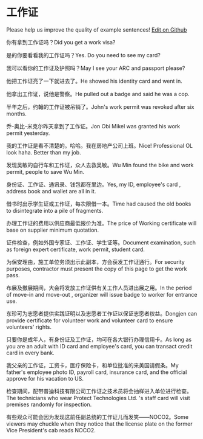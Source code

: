 # 工作证

Please help us improve the quality of example sentences! [Edit on Github](https://github.com/jiyushe/jiyu-example-sentence-source/blob/main/chinese/gongzuozheng.md)

<p><span class="chinese">你有拿到工作证吗？</span><span class="english">Did you get a work visa?</span></p>

<p><span class="chinese">是的你要看看我的工作证吗？</span><span class="english">Yes. Do you need to see my card?</span></p>

<p><span class="chinese">我可以看你的工作证及护照吗？</span><span class="english">May I see your ARC and passport please?</span></p>

<p><span class="chinese">他把工作证亮了一下就进去了。</span><span class="english">He showed his identity card and went in.</span></p>

<p><span class="chinese">他拿出工作证，说他是警察。</span><span class="english">He pulled out a badge and said he was a cop.</span></p>

<p><span class="chinese">半年之后，约翰的工作证被吊销了。</span><span class="english">John's work permit was revoked after six months.</span></p>

<p><span class="chinese">乔-奥比-米克尔昨天拿到了工作证。</span><span class="english">Jon Obi Mikel was granted his work permit yesterday.</span></p>

<p><span class="chinese">我的工作证是看不清楚的。哈哈。我在房地产公司上班。</span><span class="english">Nice! Professional OL look haha. Better than my job.</span></p>

<p><span class="chinese">发现吴敏的自行车和工作证，众人去救吴敏。</span><span class="english">Wu Min found the bike and work permit, people to save Wu Min.</span></p>

<p><span class="chinese">身份证、工作证、通讯录、钱包都在里边。</span><span class="english">Yes, my ID, employee's card , address book and wallet are all in it.</span></p>

<p><span class="chinese">借书时出示学生证或工作证，每次限借一本。</span><span class="english">Time had caused the old books to disintegrate into a pile of fragments.</span></p>

<p><span class="chinese">办理工作证的费用以供应商最低报价为准。</span><span class="english">The price of Working certificate will base on supplier minimum quotation.</span></p>

<p><span class="chinese">证件检查，例如外国专家证、工作证、学生证等。</span><span class="english">Document examination, such as foreign expert certificate, work permit, student card.</span></p>

<p><span class="chinese">为保安理由，施工单位务须出示此副本，方会获发工作证通行。</span><span class="english">For security purposes, contractor must present the copy of this page to get the work pass.</span></p>

<p><span class="chinese">布展及撤展期间，大会将发放工作证供有关工作人员进出展之用。</span><span class="english">In the period of move-in and move-out , organizer will issue badge to worker for entrance use.</span></p>

<p><span class="chinese">东珍可为志愿者提供实践证明以及志愿者工作证以保证志愿者权益。</span><span class="english">Dongjen can provide certificate for volunteer work and volunteer card to ensure volunteers' rights.</span></p>

<p><span class="chinese">只要你是成年人，有身份证及工作证，均可在各大银行办理信用卡。</span><span class="english">As long as you are an adult with ID card and employee's card, you can transact credit card in every bank.</span></p>

<p><span class="chinese">我父亲的工作证，工资卡，医疗保险卡，和单位批准的来美国请假条。</span><span class="english">My father's employee photo ID, payroll card, insurance card, and the official approve for his vacation to US.</span></p>

<p><span class="chinese">检查期间，配带普迪科技有限公司工作证之技术员将会抽样进入单位进行检查。</span><span class="english">The technicians who wear Protect Technologies Ltd. 's staff card will visit premises randomly for inspection.</span></p>

<p><span class="chinese">有些观众可能会因为发现这前任副总统的工作证儿而发笑——NOCO2。</span><span class="english">Some viewers may chuckle when they notice that the license plate on the former Vice President's cab reads NOCO2.</span></p>


